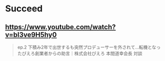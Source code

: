 # Succeed

## https://www.youtube.com/watch?v=bl3ve9H5hy0

> ep.2 下積み2年で出世するも突然プロデューサーを外されて…転機となったぴえろ創業者からの助言｜株式会社ぴえろ 本間道幸会長 対談 
